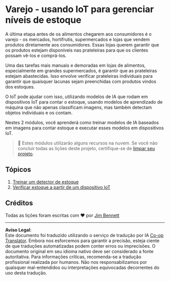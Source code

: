 <!--
CO_OP_TRANSLATOR_METADATA:
{
  "original_hash": "22a1d6e49f2a689fe5bfa7802a7241fc",
  "translation_date": "2025-08-28T03:46:15+00:00",
  "source_file": "5-retail/README.md",
  "language_code": "br"
}
-->
# Varejo - usando IoT para gerenciar níveis de estoque

A última etapa antes de os alimentos chegarem aos consumidores é o varejo - os mercados, hortifrutis, supermercados e lojas que vendem produtos diretamente aos consumidores. Essas lojas querem garantir que os produtos estejam disponíveis nas prateleiras para que os clientes possam vê-los e comprá-los.

Uma das tarefas mais manuais e demoradas em lojas de alimentos, especialmente em grandes supermercados, é garantir que as prateleiras estejam abastecidas. Isso envolve verificar prateleiras individuais para garantir que quaisquer lacunas sejam preenchidas com produtos vindos dos estoques.

O IoT pode ajudar com isso, utilizando modelos de IA que rodam em dispositivos IoT para contar o estoque, usando modelos de aprendizado de máquina que não apenas classificam imagens, mas também detectam objetos individuais e os contam.

Nestes 2 módulos, você aprenderá como treinar modelos de IA baseados em imagens para contar estoque e executar esses modelos em dispositivos IoT.

> 💁 Estes módulos utilizarão alguns recursos na nuvem. Se você não concluir todas as lições deste projeto, certifique-se de [limpar seu projeto](../clean-up.md).

## Tópicos

1. [Treinar um detector de estoque](./lessons/1-train-stock-detector/README.md)
1. [Verificar estoque a partir de um dispositivo IoT](./lessons/2-check-stock-device/README.md)

## Créditos

Todas as lições foram escritas com ♥️ por [Jim Bennett](https://GitHub.com/JimBobBennett)

---

**Aviso Legal**:  
Este documento foi traduzido utilizando o serviço de tradução por IA [Co-op Translator](https://github.com/Azure/co-op-translator). Embora nos esforcemos para garantir a precisão, esteja ciente de que traduções automatizadas podem conter erros ou imprecisões. O documento original em seu idioma nativo deve ser considerado a fonte autoritativa. Para informações críticas, recomenda-se a tradução profissional realizada por humanos. Não nos responsabilizamos por quaisquer mal-entendidos ou interpretações equivocadas decorrentes do uso desta tradução.